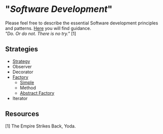 # "*Software Development*"

Please feel free to describe the essential Software development principles and patterns. [Here](TASK.md) you will find guidance.  
*"Do. Or do not. There is no try."* [1]

## Strategies
* [Strategy](./strategy)
* Observer
* Decorator
* [Factory](./factory)
  * [Simple](./factory/simple)
  * Method
  * [Abstract Factory](./factory/abstract)
* Iterator

## Resources
[1] The Empire Strikes Back, Yoda.  

